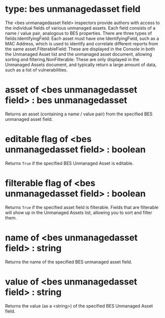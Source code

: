 # type: bes unmanagedasset field

The &lt;bes unmanagedasset field&gt; inspectors provide authors with access to the individual fields of various unmanaged assets. Each field consists of a name / value pair, analogous to BES properties. There are three types of fields:IdentifyingField: Each asset must have one IdentifyingField, such as a MAC Address, which is used to identify and correlate different reports from the same asset.FilterableField: These are displayed in the Console in both the Unmanaged Asset list and the unmanaged asset document, allowing sorting and filtering.NonFilterable: These are only displayed in the Unmanaged Assets document, and typically return a large amount of data, such as a list of vulnerabilities.

# asset of &lt;bes unmanagedasset field&gt; : bes unmanagedasset

Returns an asset (containing a name / value pair) from the specified BES unmanaged asset field.

# editable flag of &lt;bes unmanagedasset field&gt; : boolean

Returns `True` if the specified BES Unmanaged Asset is editable.

# filterable flag of &lt;bes unmanagedasset field&gt; : boolean

Returns `True` if the specified asset field is filterable. Fields that are filterable will show up in the Unmanaged Assets list, allowing you to sort and filter them.

# name of &lt;bes unmanagedasset field&gt; : string

Returns the name of the specified BES unmanaged asset field.

# value of &lt;bes unmanagedasset field&gt; : string

Returns the value (as a &lt;string&gt;) of the specified BES Unmanaged Asset field.
